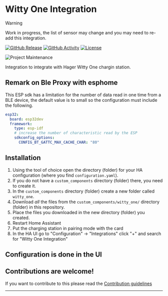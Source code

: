 # Witty One Integration

> [!WARNING]
> Work in progress, the list of sensor may change and you may need to re-add this integration.


[![GitHub Release][releases-shield]][releases]
[![GitHub Activity][commits-shield]][commits]
[![License][license-shield]](LICENSE)

![Project Maintenance][maintenance-shield]
<!-- [![BuyMeCoffee][buymecoffeebadge]][buymecoffee] -->


Integration to integrate with Hager Witty One chargin station.

<!-- **This integration will set up the following platforms.**

Platform | Description
-- | --
`sensor` | Show info from blueprint API. -->

## Remark on Ble Proxy with esphome

This ESP sdk has a limitation for the number of data read in one time from a BLE device, the default value is to small so the configuration
must include the following.

```yml
esp32:
  board: esp32dev
  framework:
    type: esp-idf
    # increase the number of characteristic read by the ESP
    sdkconfig_options:
      CONFIG_BT_GATTC_MAX_CACHE_CHAR: "80"
```

## Installation

1. Using the tool of choice open the directory (folder) for your HA configuration (where you find `configuration.yaml`).
1. If you do not have a `custom_components` directory (folder) there, you need to create it.
1. In the `custom_components` directory (folder) create a new folder called `witty_one`.
1. Download _all_ the files from the `custom_components/witty_one/` directory (folder) in this repository.
1. Place the files you downloaded in the new directory (folder) you created.
1. Restart Home Assistant
1. Put the charging station in pairing mode with the card
1. In the HA UI go to "Configuration" -> "Integrations" click "+" and search for "Witty One Integration"

## Configuration is done in the UI

<!---->

## Contributions are welcome!

If you want to contribute to this please read the [Contribution guidelines](CONTRIBUTING.md)

***

[witty_one]: https://github.com/ngraziano/hass-witty
[buymecoffee]: https://www.buymeacoffee.com/ngraziano
[buymecoffeebadge]: https://img.shields.io/badge/buy%20me%20a%20coffee-donate-yellow.svg?style=for-the-badge
[commits-shield]: https://img.shields.io/github/commit-activity/y/ngraziano/hass-witty.svg?style=for-the-badge
[commits]: https://github.com/ngraziano/hass-witty/commits/main
[forum-shield]: https://img.shields.io/badge/community-forum-brightgreen.svg?style=for-the-badge
[forum]: https://community.home-assistant.io/
[license-shield]: https://img.shields.io/github/license/ngraziano/hass-witty.svg?style=for-the-badge
[maintenance-shield]: https://img.shields.io/badge/maintainer-Nicolas%20Graziano%20%40ngraziano-blue.svg?style=for-the-badge
[releases-shield]: https://img.shields.io/github/release/ngraziano/hass-witty.svg?style=for-the-badge
[releases]: https://github.com/ngraziano/hass-witty/releases
